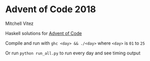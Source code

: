 # Advent of Code 2018

Mitchell Vitez

Haskell solutions for [Advent of Code](https://adventofcode.com/2018)

Compile and run with `ghc <day> && ./<day>` where `<day>` is `01` to `25`

Or run `python run_all.py` to run every day and see timing output
